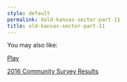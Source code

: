 ```yaml
---
style: default
permalink: Xold-kansas-sector-part-11
title: old-kansas-sector-part-11
---
```

You may also like:

[Play](http://scp-wiki.net/play)

[2016 Community Survey Results](http://scp-wiki.net/2016-survey-results)
